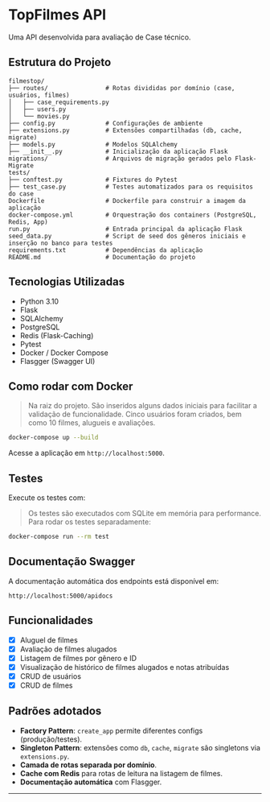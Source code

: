 # TopFilmes API

Uma API desenvolvida para avaliação de Case técnico.

##  Estrutura do Projeto

```
filmestop/
├── routes/                # Rotas divididas por domínio (case, usuários, filmes)
│   ├── case_requirements.py
│   ├── users.py
│   └── movies.py
├── config.py              # Configurações de ambiente
├── extensions.py          # Extensões compartilhadas (db, cache, migrate)
├── models.py              # Modelos SQLAlchemy
├── __init__.py            # Inicialização da aplicação Flask
migrations/                # Arquivos de migração gerados pelo Flask-Migrate
tests/
├── conftest.py            # Fixtures do Pytest
├── test_case.py           # Testes automatizados para os requisitos do case
Dockerfile                 # Dockerfile para construir a imagem da aplicação
docker-compose.yml         # Orquestração dos containers (PostgreSQL, Redis, App)
run.py                     # Entrada principal da aplicação Flask
seed_data.py               # Script de seed dos gêneros iniciais e inserção no banco para testes
requirements.txt           # Dependências da aplicação
README.md                  # Documentação do projeto
```

##  Tecnologias Utilizadas

- Python 3.10
- Flask
- SQLAlchemy
- PostgreSQL
- Redis (Flask-Caching)
- Pytest
- Docker / Docker Compose
- Flasgger (Swagger UI)



##  Como rodar com Docker
> Na raiz do projeto.
> São inseridos alguns dados iniciais para facilitar a validação de funcionalidade. Cinco usuários foram criados, bem como 10 filmes, alugueis e avaliações.

```bash
docker-compose up --build
```

Acesse a aplicação em `http://localhost:5000`.

##  Testes

Execute os testes com:
> Os testes são executados com SQLite em memória para performance.
> Para rodar os testes separadamente:


```bash
docker-compose run --rm test
```

##  Documentação Swagger

A documentação automática dos endpoints está disponível em:

```
http://localhost:5000/apidocs
```

##  Funcionalidades


- [x] Aluguel de filmes
- [x] Avaliação de filmes alugados
- [x] Listagem de filmes por gênero e ID 
- [x] Visualização de histórico de filmes alugados e notas atribuídas
- [x] CRUD de usuários
- [x] CRUD de filmes

##  Padrões adotados

- **Factory Pattern**: `create_app` permite diferentes configs (produção/testes).
- **Singleton Pattern**: extensões como `db`, `cache`, `migrate` são singletons via `extensions.py`.
- **Camada de rotas separada por domínio**.
- **Cache com Redis** para rotas de leitura na listagem de filmes.
- **Documentação automática** com Flasgger.

---

